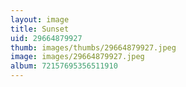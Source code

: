 ```yaml
---
layout: image
title: Sunset
uid: 29664879927
thumb: images/thumbs/29664879927.jpeg
image: images/29664879927.jpeg
album: 72157695356511910
---
```


